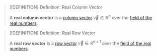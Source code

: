 >[!DEFINITION] Definition: Real Column Vector
>
>A **real column vector** is a [column vector](../Column%20Vector.md) $\vec{v} \in \mathbb{R}^n$ over the [field of the real numbers](../../../../Fields/The%20Field%20of%20the%20Real%20Numbers.md).
>

>[!DEFINITION] Definition: Real Row Vector
>
>A **real row vector** is a [row vector](../Row%20Vector.md) $\vec{v} \in \mathbb{R}^{n \times 1}$ over the [field of the real numbers](../../../../Fields/The%20Field%20of%20the%20Real%20Numbers.md).
>